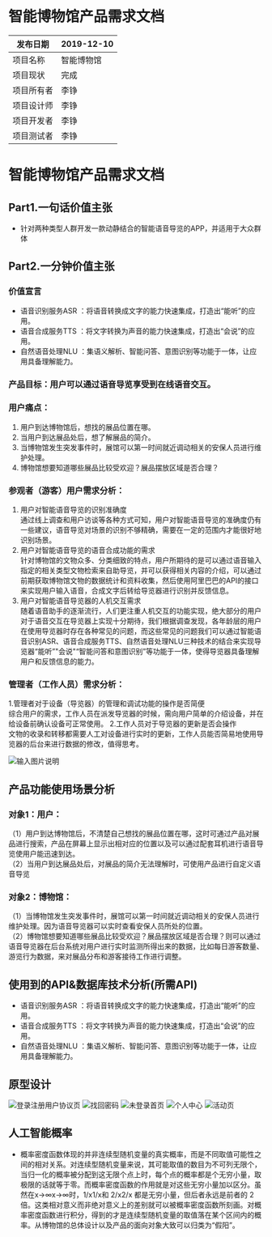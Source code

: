 # 智能博物馆产品需求文档

| 发布日期   | 2019-12-10     |
| ---------- | -------------- |
| 项目名称   | 智能博物馆 |
| 项目现状   | 完成        |
| 项目所有者 | 李铮         |
| 项目设计师 | 李铮         |
| 项目开发者 | 李铮         |
| 项目测试者 | 李铮         |

# 智能博物馆产品需求文档

## Part1.一句话价值主张
- 针对两种类型人群开发一款动静结合的智能语音导览的APP，并适用于大众群体
## Part2.一分钟价值主张  
### 价值宣言
- 语音识别服务ASR ：将语音转换成文字的能力快速集成，打造出“能听”的应用。
- 语音合成服务TTS ：将文字转换为声音的能力快速集成，打造出“会说”的应用。
- 自然语音处理NLU ：集语义解析、智能问答、意图识别等功能于一体，让应用具备理解能力。
### 产品目标：用户可以通过语音导览享受到在线语音交互。  
### 用户痛点：
1. 用户到达博物馆后，想找的展品位置在哪。
2. 当用户到达展品处后，想了解展品的简介。
3. 当博物馆发生突发事件时，展馆可以第一时间就近调动相关的安保人员进行维护处理。
4. 博物馆想要知道哪些展品比较受欢迎？展品摆放区域是否合理？
### 参观者（游客）用户需求分析：
1. 用户对智能语音导览的识别准确度    
通过线上调查和用户访谈等各种方式可知，用户对智能语音导览的准确度仍有一些建议，语音导览对场景的识别不够精确，需要在一定的范围内才能很好地识别场景。
2. 用户对智能语音导览的语音合成功能的需求     
针对博物馆的文物众多、分类细致的特点，用户所期待的是可以通过语音输入指定的相关类型文物检索来自助导览，并可以获得相关内容的介绍，可以通过前期获取博物馆文物的数据统计和资料收集，然后使用阿里巴巴的API的接口来实现用户输入语音，合成文字后转给导览器进行识别并反馈信息。  
3. 用户对智能语音导览器的人机交互需求    
随着语音助手的逐渐流行，人们更注重人机交互的功能实现，绝大部分的用户对于语音交互在导览器上实现十分期待，我们根据调查发现，各年龄层的用户在使用导览器时存在各种常见的问题，而这些常见的问题我们可以通过智能语音识别ASR、语音合成服务TTS、自然语音处理NLU三种技术的结合来实现导览器“能听”"会说"“智能问答和意图识别”等功能于一体，使得导览器具备理解用户和反馈信息的能力。

### 管理者（工作人员）需求分析：
1.管理者对于设备（导览器）的管理和调试功能的操作是否简便  
综合用户的需求，工作人员在派发导览器的时候，需向用户简单的介绍设备，并在给设备前确认设备可正常使用。 
2.工作人员对于导览器的更新是否会操作  
文物的收录和转移都需要人工对设备进行实时的更新，工作人员能否简易地使用导览器的后台来进行数据的修改，值得思考。  

![输入图片说明](https://images.gitee.com/uploads/images/2019/1113/075313_e57bd2b6_1831543.png "微信图片_20191112211607.png")
 
## 产品功能使用场景分析
### 对象1：用户： 
（1）用户到达博物馆后，不清楚自己想找的展品位置在哪，这时可通过产品对展品进行搜索，产品在屏幕上显示出相对应的位置以及可以通过配套耳机进行语音导览使用户能迅速到达。  
（2）当用户到达展品处后，对展品的简介无法理解时，可使用产品进行自定义语音导览

### 对象2：博物馆：
（1）当博物馆发生突发事件时，展馆可以第一时间就近调动相关的安保人员进行维护处理。因为语音导览器可以实时查看安保人员所处的位置。   
（2）博物馆想要知道哪些展品比较受欢迎？展品摆放区域是否合理？则可以通过语音导览器在后台系统对用户进行实时监测所得出来的数据，比如每日游客数量、游览行为数据，来对展品分布和游客接待工作进行调整。

## 使用到的API&数据库技术分析(所需API)
- 语音识别服务ASR ：将语音转换成文字的能力快速集成，打造出“能听”的应用。
- 语音合成服务TTS ：将文字转换为声音的能力快速集成，打造出“会说”的应用。
- 自然语音处理NLU ：集语义解析、智能问答、意图识别等功能于一体，让应用具备理解能力。

## 原型设计
![登录注册用户协议页](http://chuantu.xyz/t6/709/1577633303x989499252.jpg)
![找回密码](http://chuantu.xyz/t6/709/1577633240x989499252.jpg)
![未登录首页](http://chuantu.xyz/t6/709/1577633424x989559068.png)
![个人中心](http://chuantu.xyz/t6/709/1577633530x989559068.png)
![活动页 ](http://chuantu.xyz/t6/709/1577634038x989559068.jpg)


## 人工智能概率
- 概率密度函数体现的并非连续型随机变量的真实概率，而是不同取值可能性之间的相对关系。对连续型随机变量来说，其可能取值的数目为不可列无限个，当归一化的概率被分配到这无限个点上时，每个点的概率都是个无穷小量，取极限的话就等于零。而概率密度函数的作用就是对这些无穷小量加以区分。虽然在x→∞x→∞时，1/x1/x和 2/x2/x 都是无穷小量，但后者永远是前者的 2 倍。这类相对意义而非绝对意义上的差别就可以被概率密度函数所刻画。对概率密度函数进行积分，得到的才是连续型随机变量的取值落在某个区间内的概率。从博物馆的总体设计以及产品的面向对象大致可以归类为“假阳”。
